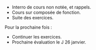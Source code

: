 * Interro de cours non notée, et rappels.
* Cours sur composée de fonction.
* Suite des exercices.

Pour la prochaine fois :

* Continuer les exercices.
* Prochaine évaluation le J 26 janvier.
